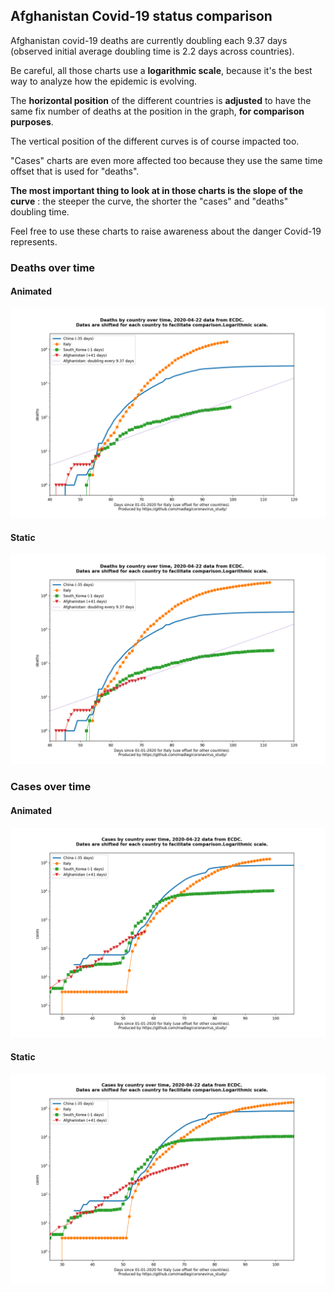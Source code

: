 ## Afghanistan Covid-19 status comparison 

Afghanistan covid-19 deaths are currently doubling each 9.37 days (observed initial average doubling time is 2.2 days across countries).



Be careful, all those charts use a **logarithmic scale**, because it's the best way to analyze how the epidemic is evolving.
 
The **horizontal position** of the different countries is **adjusted** to have the same fix number of deaths at the position in the graph, **for comparison purposes**.

The vertical position of the different curves is of course impacted too.

"Cases" charts are even more affected too because they use the same time offset that is used for "deaths".

**The most important thing to look at in those charts is the slope of the curve** : the steeper the curve, the shorter the "cases" and "deaths" doubling time.

Feel free to use these charts to raise awareness about the danger Covid-19 represents. 


 
### Deaths over time
 
#### Animated
![Afghanistan covid-19 deaths animated chart](https://raw.githubusercontent.com/madlag/coronavirus_study/master/notebooks/graphs/2020-04-22/countries/Afghanistan/2020-04-22_Afghanistan_deaths.gif "Afghanistan covid-19 deaths animated chart")   
 
#### Static
![Afghanistan covid-19 deaths static chart](https://raw.githubusercontent.com/madlag/coronavirus_study/master/notebooks/graphs/2020-04-22/countries/Afghanistan/2020-04-22_Afghanistan_deaths.png "Afghanistan covid-19 deaths static chart")   

 
### Cases over time
 
#### Animated
![Afghanistan covid-19 cases animated chart](https://raw.githubusercontent.com/madlag/coronavirus_study/master/notebooks/graphs/2020-04-22/countries/Afghanistan/2020-04-22_Afghanistan_cases.gif "Afghanistan covid-19 cases animated chart")   
 
#### Static
![Afghanistan covid-19 cases static chart](https://raw.githubusercontent.com/madlag/coronavirus_study/master/notebooks/graphs/2020-04-22/countries/Afghanistan/2020-04-22_Afghanistan_cases.png "Afghanistan covid-19 cases static chart")   

